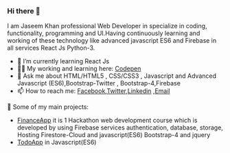### Hi there 👋
I am Jaseem Khan professional Web Developer in specialize in coding, functionality, programming and UI.Having
continuously learning and working of these technology like advanced javascript ES6 and
Firebase in all services React Js Python-3.

- 🌱 I’m currently learning React Js
- 👨‍💻 My working and learning here: [Codepen](https://codepen.io/jskhan211)
- 💬 Ask me about HTML/HTML5 , CSS/CSS3 , Javascript and Advanced Javascript (ES6),Bootstrap-Twitter , Bootstrap-4,Firebase
- 📫 How to reach me: [Facebook](https://www.facebook.com/profile.php?id=100012849786258),[Twitter](https://twitter.com/jskhan211),[Linkedin](https://www.linkedin.com/in/jaseem-khan-4a4b98147/) ,[Email](jskhan211@gmail.com)

🚀 Some of my main projects:
- [FinanceApp](https://finance-app-e0475.web.app/l) it is 1 Hackathon web development course which is developed by using Firebase services authentication, database, storage, Hosting Firestore-Cloud and
javascript(ES6) Bootstrap-4 and jquery
- [TodoApp](https://jaseemkhan211.github.io/TodoApp/) in Javascript(ES6)

